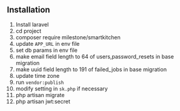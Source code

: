 ## Installation

1. Install laravel
1. cd project
1. composer require milestone/smartkitchen
1. update `APP_URL` in env file
1. set db params in env file
1. make email field length to 64 of users,password_resets in base migration
1. make uuid field length to 191 of failed_jobs in base migration
1. update time zone
1. run `vendor:publish`
1. modify setting in `sk.php` if necessary
1. php artisan migrate
1. php artisan jwt:secret
